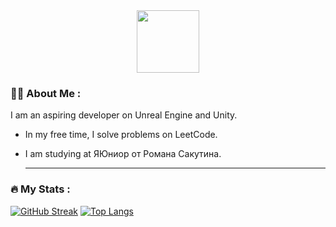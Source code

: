 <div id="header" align="center">
  <img src="https://media.giphy.com/media/M9gbBd9nbDrOTu1Mqx/giphy.gif" width="100"/>
</div>

### :woman_technologist: About Me :
I am an aspiring developer on Unreal Engine and Unity.
- In my free time, I solve problems on LeetCode.
- I am studying at ЯЮниор от Романа Сакутина.

  ---
  
### :fire: My Stats :
[![GitHub Streak](http://github-readme-streak-stats.herokuapp.com?user=scalySTy&theme=dark&background=000000)](https://git.io/streak-stats)
[![Top Langs](https://github-readme-stats.vercel.app/api/top-langs/?username=scalySTy&layout=compact&theme=vision-friendly-dark)](https://github.com/anuraghazra/github-readme-stats)
